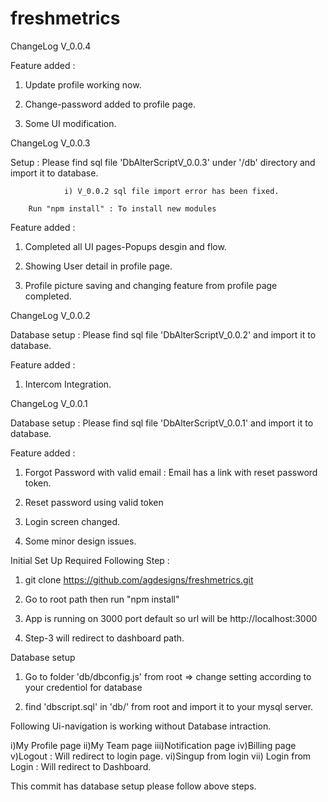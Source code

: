 # freshmetrics
ChangeLog V_0.0.4

Feature added : 

1) Update profile working now.

2) Change-password added to profile page.

3) Some UI modification.


ChangeLog V_0.0.3

Setup : Please find sql file 'DbAlterScriptV_0.0.3' under '/db' directory and import it to database.

                i) V_0.0.2 sql file import error has been fixed.
                
        Run "npm install" : To install new modules          
                
                

Feature added : 

1) Completed all UI pages-Popups desgin and flow.

2) Showing User detail in profile page.

3) Profile picture saving and changing feature from profile page completed.


ChangeLog V_0.0.2

Database setup : Please find sql file 'DbAlterScriptV_0.0.2' and import it to database.

Feature added : 

1) Intercom Integration.



ChangeLog V_0.0.1

Database setup : Please find sql file 'DbAlterScriptV_0.0.1' and import it to database.

Feature added : 

1) Forgot Password with valid email : Email has a link with reset password token.

2) Reset password using valid token

3) Login screen changed.

4) Some minor design issues.


Initial Set Up Required Following Step :

1) git clone https://github.com/agdesigns/freshmetrics.git

2) Go to root path then run "npm install" 

3) App is running on 3000 port default so url will be http://localhost:3000

4) Step-3 will redirect to dashboard path.

Database setup

1) Go to folder 'db/dbconfig.js' from root =>
   change setting according to your credentiol for database

2) find 'dbscript.sql' in 'db/' from root and import it to your mysql server. 


Following Ui-navigation is working without Database intraction.

i)My Profile page
ii)My Team page
iii)Notification page
iv)Billing page
v)Logout : Will redirect to login page.
vi)Singup from login
vii) Login from Login : Will redirect to Dashboard.

This commit has  database setup please follow above steps.   
